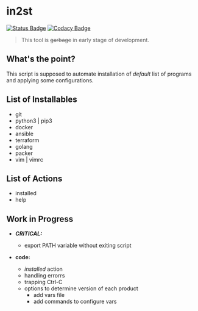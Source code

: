 # in2st

[![Status Badge](https://img.shields.io/badge/state-work%20in%20progress-yellowgreen.svg)](https://github.com/IlyaGulko/initial-install/#work-in-progress)
[![Codacy Badge](https://api.codacy.com/project/badge/Grade/584677dab7224d1caa35cbcd8e01745d)](https://www.codacy.com/app/IlyaGulko/in2st?utm_source=github.com&amp;utm_medium=referral&amp;utm_content=IlyaGulko/in2st&amp;utm_campaign=Badge_Grade)

>  This tool is ~~garbage~~ in early stage of development.

## What's the point?

This script is supposed to automate installation of *default* list of programs and applying some configurations.


## List of Installables

* git
* python3 | pip3
* docker
* ansible
* terraform
* golang
* packer
* vim | vimrc

## List of Actions

* installed
* help

## Work in Progress

*  ***CRITICAL:***
   *  export PATH variable without exiting script  
 
*  **code:**
   * *installed* action 
   * handling errorrs
   * trapping Ctrl-C
   * options to determine version of each product
      * add vars file
      * add commands to configure vars
